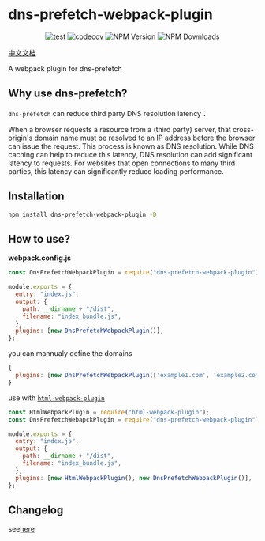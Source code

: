 # dns-prefetch-webpack-plugin

<div align="center">

[![test](https://github.com/Cheng007/dns-prefetch-webpack-plugin/actions/workflows/test.yml/badge.svg)](https://github.com/Cheng007/dns-prefetch-webpack-plugin/actions/workflows/test.yml)
[![codecov](https://codecov.io/gh/Cheng007/dns-prefetch-webpack-plugin/graph/badge.svg?token=P65X9X5ISR)](https://codecov.io/gh/Cheng007/dns-prefetch-webpack-plugin)
![NPM Version](https://img.shields.io/npm/v/dns-prefetch-webpack-plugin)
![NPM Downloads](https://img.shields.io/npm/dw/dns-prefetch-webpack-plugin)

</div>

[中文文档](./README.zh.md)

A webpack plugin for dns-prefetch

## Why use dns-prefetch?

`dns-prefetch` can reduce third party DNS resolution latency：

When a browser requests a resource from a (third party) server, that cross-origin's domain name must be resolved to an IP address before the browser can issue the request. This process is known as DNS resolution. While DNS caching can help to reduce this latency, DNS resolution can add significant latency to requests. For websites that open connections to many third parties, this latency can significantly reduce loading performance.

## Installation

```bash
npm install dns-prefetch-webpack-plugin -D
```

## How to use?

**webpack.config.js**

```js
const DnsPrefetchWebpackPlugin = require("dns-prefetch-webpack-plugin");

module.exports = {
  entry: "index.js",
  output: {
    path: __dirname + "/dist",
    filename: "index_bundle.js",
  },
  plugins: [new DnsPrefetchWebpackPlugin()],
};
```

you can mannualy define the domains

```js
{
  plugins: [new DnsPrefetchWebpackPlugin(['example1.com', 'example2.com'])],
}
```

use with [`html-webpack-plugin`](https://www.npmjs.com/package/html-webpack-plugin)

```js
const HtmlWebpackPlugin = require("html-webpack-plugin");
const DnsPrefetchWebapckPlugin = require("dns-prefetch-webpack-plugin");

module.exports = {
  entry: "index.js",
  output: {
    path: __dirname + "/dist",
    filename: "index_bundle.js",
  },
  plugins: [new HtmlWebpackPlugin(), new DnsPrefetchWebpackPlugin()],
};
```

## Changelog

see[here](./CHANGELOG.md)
